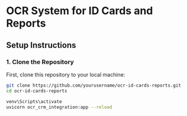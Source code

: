 # OCR System for ID Cards and Reports



## Setup Instructions

### 1. Clone the Repository
First, clone this repository to your local machine:
```bash
git clone https://github.com/yourusername/ocr-id-cards-reports.git
cd ocr-id-cards-reports

venv\Scripts\activate
uvicorn ocr_crm_integration:app --reload
